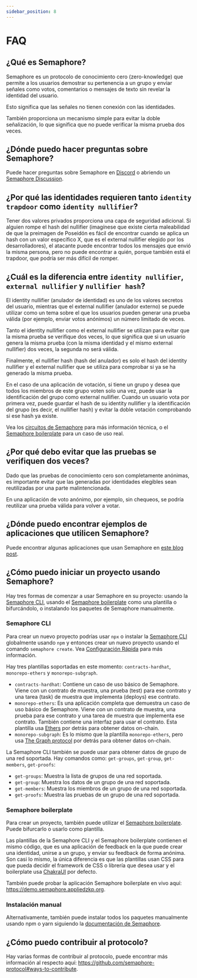 ```yaml
---
sidebar_position: 8
---
```


# FAQ

## ¿Qué es Semaphore?

Semaphore es un protocolo de conocimiento cero (zero-knowledge) que permite a los usuarios demostrar su pertenencia a un grupo y enviar señales como votos, comentarios o mensajes de texto sin revelar la identidad del usuario.

Esto significa que las señales no tienen conexión con las identidades.

También proporciona un mecanismo simple para evitar la doble señalización, lo que significa que no puede verificar la misma prueba dos veces.

## ¿Dónde puedo hacer preguntas sobre Semaphore?

Puede hacer preguntas sobre Semaphore en [Discord](https://semaphore.appliedzkp.org/discord) o abriendo un [Semaphore Discussion](https://github.com/semaphore-protocol/semaphore/discussions).

## ¿Por qué las identidades requieren tanto `identity trapdoor` como `identity nullifier`?

Tener dos valores privados proporciona una capa de seguridad adicional. Si alguien rompe el hash del nullifier (imagínese que existe cierta maleabilidad de que la preimagen de Poseidón es fácil de encontrar cuando se aplica un hash con un valor específico X, que es el external nullifier elegido por los desarrolladores), el atacante puede encontrar todos los mensajes que envió la misma persona, pero no puede encontrar a quién, porque también está el trapdoor, que podría ser más difícil de romper.

## ¿Cuál es la diferencia entre `identity nullifier`, `external nullifier` y `nullifier hash`?

El identity nullifier (anulador de identidad) es uno de los valores secretos del usuario, mientras que el external nullifier (anulador externo) se puede utilizar como un tema sobre el que los usuarios pueden generar una prueba válida (por ejemplo, enviar votos anónimos) un número limitado de veces.

Tanto el identity nullifier como el external nullifier se utilizan para evitar que la misma prueba se verifique dos veces, lo que significa que si un usuario genera la misma prueba (con la misma identidad y el mismo external nullifier) dos veces, la segunda no será válida.

Finalmente, el nullifier hash (hash del anulador) es solo el hash del identity nullifier y el external nullifier que se utiliza para comprobar si ya se ha generado la misma prueba.

En el caso de una aplicación de votación, si tiene un grupo y desea que todos los miembros de este grupo voten solo una vez, puede usar la identificación del grupo como external nullifier. Cuando un usuario vota por primera vez, puede guardar el hash de su identity nullifier y la identificación del grupo (es decir, el nullifier hash) y evitar la doble votación comprobando si ese hash ya existe.

Vea los [circuitos de Semaphore](https://semaphore.appliedzkp.org/docs/technical-reference/circuits) para más información técnica, o el [Semaphore boilerplate](https://github.com/semaphore-protocol/boilerplate) para un caso de uso real.

## ¿Por qué debo evitar que las pruebas se verifiquen dos veces?

Dado que las pruebas de conocimiento cero son completamente anónimas, es importante evitar que las generadas por identidades elegibles sean reutilizadas por una parte malintencionada.

En una aplicación de voto anónimo, por ejemplo, sin chequeos, se podría reutilizar una prueba válida para volver a votar.

## ¿Dónde puedo encontrar ejemplos de aplicaciones que utilicen Semaphore?

Puede encontrar algunas aplicaciones que usan Semaphore en [este blog post](https://mirror.xyz/privacy-scaling-explorations.eth/Yi4muh-vzDZmIqJIcM9Mawu2e7jw8MRnwxvhFcyfns8).

## ¿Cómo puedo iniciar un proyecto usando Semaphore?

Hay tres formas de comenzar a usar Semaphore en su proyecto: usando la [Semaphore CLI](https://github.com/semaphore-protocol/semaphore/tree/main/packages/cli), usando el [Semaphore boilerplate](https://github.com/semaphore-protocol/boilerplate) como una plantilla o bifurcándolo, o instalando los paquetes de Semaphore manualmente.

### Semaphore CLI

Para crear un nuevo proyecto podrías usar `npx` o instalar la [Semaphore CLI](https://github.com/semaphore-protocol/semaphore/tree/main/packages/cli) globalmente usando `npm` y entonces crear un nuevo proyecto usando el comando `semaphore create`. Vea [Configuración Rápida](https://semaphore.appliedzkp.org/docs/quick-setup) para más información.

Hay tres plantillas soportadas en este momento: `contracts-hardhat`, `monorepo-ethers` y `monorepo-subgraph`.

-   `contracts-hardhat`: Contiene un caso de uso básico de Semaphore. Viene con un contrato de muestra, una prueba (test) para ese contrato y una tarea (task) de muestra que implementa (deploys) ese contrato.
-   `monorepo-ethers`: Es una aplicación completa que demuestra un caso de uso básico de Semaphore. Viene con un contrato de muestra, una prueba para ese contrato y una tarea de muestra que implementa ese contrato. También contiene una interfaz para usar el contrato. Esta plantilla usa [Ethers](https://github.com/ethers-io/ethers.js/) por detrás para obtener datos on-chain.
-   `monorepo-subgraph`: Es lo mismo que la plantilla `monorepo-ethers`, pero usa [The Graph protocol](https://thegraph.com/) por detrás para obtener datos on-chain.

La Semaphore CLI también se puede usar para obtener datos de grupo de una red soportada. Hay comandos como: `get-groups`, `get-group`, `get-members`, `get-proofs`:

-   `get-groups`: Muestra la lista de grupos de una red soportada.
-   `get-group`: Muestra los datos de un grupo de una red soportada.
-   `get-members`: Muestra los miembros de un grupo de una red soportada.
-   `get-proofs`: Muestra las pruebas de un grupo de una red soportada.

### Semaphore boilerplate

Para crear un proyecto, también puede utilizar el [Semaphore boilerplate](https://github.com/semaphore-protocol/boilerplate). Puede bifurcarlo o usarlo como plantilla.

Las plantillas de la Semaphore CLI y el Semaphore boilerplate contienen el mismo código, que es una aplicación de feedback en la que puede crear una identidad, unirse a un grupo, y enviar su feedback de forma anónima. Son casi lo mismo, la única diferencia es que las plantillas usan CSS para que pueda decidir el framework de CSS o librería que desea usar y el boilerplate usa [ChakraUI](https://chakra-ui.com/) por defecto.

También puede probar la aplicación Semaphore boilerplate en vivo aquí: https://demo.semaphore.appliedzkp.org.

### Instalación manual

Alternativamente, también puede instalar todos los paquetes manualmente usando npm o yarn siguiendo la [documentación de Semaphore](https://semaphore.appliedzkp.org/docs/introduction).

## ¿Cómo puedo contribuir al protocolo?

Hay varias formas de contribuir al protocolo, puede encontrar más información al respecto aquí: https://github.com/semaphore-protocol#ways-to-contribute.
